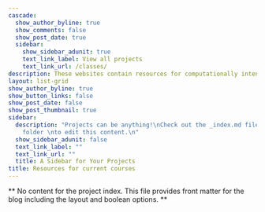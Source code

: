```yaml
---
cascade:
  show_author_byline: true
  show_comments: false
  show_post_date: true
  sidebar:
    show_sidebar_adunit: true
    text_link_label: View all projects
    text_link_url: /classes/
description: These websites contain resources for computationally intensive courses that I am currently teaching.
layout: list-grid
show_author_byline: true
show_button_links: false
show_post_date: false
show_post_thumbnail: true
sidebar:
  description: "Projects can be anything!\nCheck out the _index.md file in the /project
    folder \nto edit this content.\n"
  show_sidebar_adunit: false
  text_link_label: ""
  text_link_url: ""
  title: A Sidebar for Your Projects
title: Resources for current courses
---
```


** No content for the project index. This file provides front matter for the blog including the layout and boolean options. **
